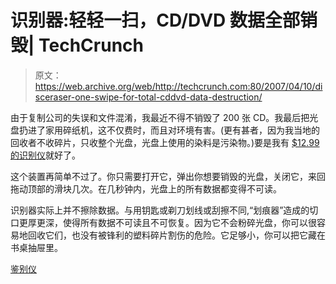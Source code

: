 # 识别器:轻轻一扫，CD/DVD 数据全部销毁| TechCrunch

> 原文：<https://web.archive.org/web/http://techcrunch.com:80/2007/04/10/disceraser-one-swipe-for-total-cddvd-data-destruction/>

由于复制公司的失误和文件混淆，我最近不得不销毁了 200 张 CD。我最后把光盘扔进了家用碎纸机，这不仅费时，而且对环境有害。(更有甚者，因为我当地的回收者不收碎片，只收整个光盘，光盘上使用的染料是污染物。)要是我有 [$12.99 的识别仪](https://web.archive.org/web/20160913072417/http://www.disceraser.com/)就好了。

这个装置再简单不过了。你只需要打开它，弹出你想要销毁的光盘，关闭它，来回拖动顶部的滑块几次。在几秒钟内，光盘上的所有数据都变得不可读。

识别器实际上并不擦除数据。与用钥匙或剃刀划线或刮擦不同,“划痕器”造成的切口更厚更深，使得所有数据不可读且不可恢复。因为它不会粉碎光盘，你可以很容易地回收它们，也没有被锋利的塑料碎片割伤的危险。它足够小，你可以把它藏在书桌抽屉里。

[鉴别仪](https://web.archive.org/web/20160913072417/http://www.disceraser.com/index.htm)